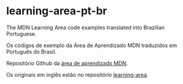 # learning-area-pt-br

The MDN Learning Area code examples translated into Brazilian Portuguese.

Os códigos de exemplo da Área de Aprendizado MDN traduzidos em Português do Brasil.

Repositório Github da [área de aprendizado MDN](https://developer.mozilla.org/pt-BR/docs/Aprender).

Os originais em inglês estão no repositório [learning-area](https://github.com/mdn/learning-area).
